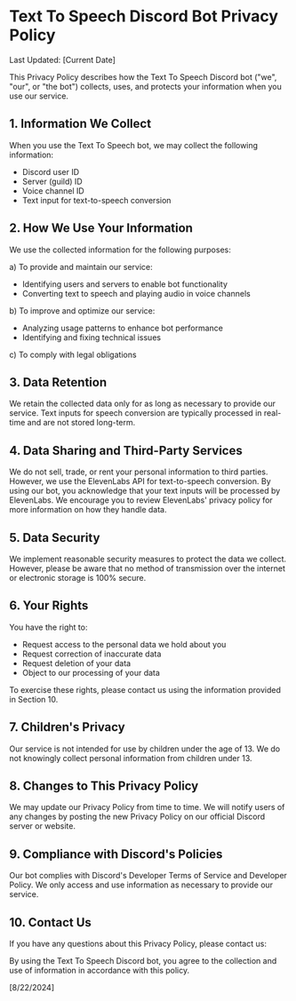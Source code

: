 # Text To Speech Discord Bot Privacy Policy

Last Updated: [Current Date]

This Privacy Policy describes how the Text To Speech Discord bot ("we", "our", or "the bot") collects, uses, and protects your information when you use our service.

## 1. Information We Collect

When you use the Text To Speech bot, we may collect the following information:

- Discord user ID
- Server (guild) ID
- Voice channel ID
- Text input for text-to-speech conversion

## 2. How We Use Your Information

We use the collected information for the following purposes:

a) To provide and maintain our service:
   - Identifying users and servers to enable bot functionality
   - Converting text to speech and playing audio in voice channels

b) To improve and optimize our service:
   - Analyzing usage patterns to enhance bot performance
   - Identifying and fixing technical issues

c) To comply with legal obligations

## 3. Data Retention

We retain the collected data only for as long as necessary to provide our service. Text inputs for speech conversion are typically processed in real-time and are not stored long-term.

## 4. Data Sharing and Third-Party Services

We do not sell, trade, or rent your personal information to third parties. However, we use the ElevenLabs API for text-to-speech conversion. By using our bot, you acknowledge that your text inputs will be processed by ElevenLabs. We encourage you to review ElevenLabs' privacy policy for more information on how they handle data.

## 5. Data Security

We implement reasonable security measures to protect the data we collect. However, please be aware that no method of transmission over the internet or electronic storage is 100% secure.

## 6. Your Rights

You have the right to:
- Request access to the personal data we hold about you
- Request correction of inaccurate data
- Request deletion of your data
- Object to our processing of your data

To exercise these rights, please contact us using the information provided in Section 10.

## 7. Children's Privacy

Our service is not intended for use by children under the age of 13. We do not knowingly collect personal information from children under 13.

## 8. Changes to This Privacy Policy

We may update our Privacy Policy from time to time. We will notify users of any changes by posting the new Privacy Policy on our official Discord server or website.

## 9. Compliance with Discord's Policies

Our bot complies with Discord's Developer Terms of Service and Developer Policy. We only access and use information as necessary to provide our service.

## 10. Contact Us

If you have any questions about this Privacy Policy, please contact us:

By using the Text To Speech Discord bot, you agree to the collection and use of information in accordance with this policy.

[8/22/2024]